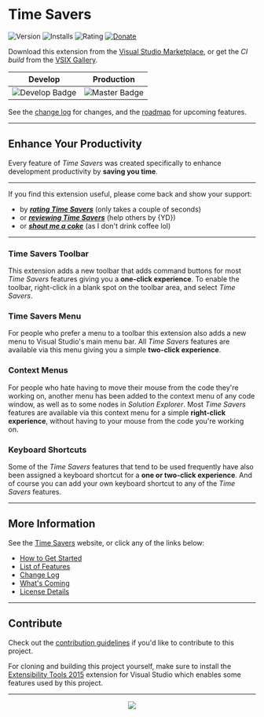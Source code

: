 # Time Savers

![Version][version-badge-url]
![Installs][installs-badge-url]
![Rating][rating-badge-url]
[![Donate][paypal-badge]](https://www.paypal.me/yannduran/5)

[version-badge-url]: http://vsmarketplacebadge.apphb.com/version-short/YannDuran.VisualStudioTimeSavers.svg?label=version&colorB=7E57C2
[installs-badge-url]: http://vsmarketplacebadge.apphb.com/installs-short/YannDuran.VisualStudioTimeSavers.svg?colorB=7E57C2
[rating-badge-url]: http://vsmarketplacebadge.apphb.com/rating-short/YannDuran.VisualStudioTimeSavers.svg?colorB=7E57C2
[license-badge]: https://img.shields.io/badge/license-MIT-7E57C2.svg
[license-url]: http://luminous-software.solutions/time-savers/license
[paypal-badge]: https://img.shields.io/badge/donate-paypal-green.svg
[paypal-url]: https://www.paypal.me/yannduran/10

Download this extension from the [Visual Studio Marketplace][marketplace-url],
or get the *CI build* from the [VSIX Gallery][vsix-gallery-url].

[marketplace-url]: https://marketplace.visualstudio.com/vsgallery/049c7ac5-ba44-4a72-b4ee-7be7fb1b0edd
[vs-gallery-url]: https://visualstudiogallery.msdn.microsoft.com/049c7ac5-ba44-4a72-b4ee-7be7fb1b0edd
[vsix-gallery-url]: http://vsixgallery.com/extension/049c7ac5-ba44-4a72-b4ee-7be7fb1b0edd/

| Develop | Production |
| --- | --- |
| ![Develop Badge][develop-badge-url] | ![Master Badge][master-badge-url] |

See the [change log][changelog-url] for changes, and the [roadmap][roadmap-url] for upcoming features.

[develop-badge-url]:  https://lumiinus.visualstudio.com/_apis/public/build/definitions/c31b2195-e4da-4ad9-a64c-e1712d313703/14/badge
[master-badge-url]: https://lumiinus.visualstudio.com/_apis/public/build/definitions/c31b2195-e4da-4ad9-a64c-e1712d313703/15/badge

---

## Enhance Your Productivity

Every feature of *Time Savers* was created specifically to enhance development productivity by **saving you time**.

---

If you find this extension useful, please come back and show your support:
- by [***rating *Time Savers****][rate-or-review-url] (only takes a couple of seconds)
- or [***reviewing *Time Savers****][rate-or-review-url] (help others by {YD})
- or [***shout me a coke***](https://www.paypal.me/yannduran/5) (as I don't drink coffee lol)

[rate-or-review-url]: https://marketplace.visualstudio.com/vsgallery/049c7ac5-ba44-4a72-b4ee-7be7fb1b0edd#review-details

---

### Time Savers Toolbar

This extension adds a new toolbar that adds command buttons for most *Time Savers* features giving you a
**one-click experience**.
To enable the toolbar, right-click in a blank spot on the toolbar area, and select *Time Savers*.

### Time Savers Menu

For people who prefer a menu to a toolbar this extension also adds a new menu to Visual Studio's main menu bar.
All *Time Savers* features are available via this menu giving you a simple
**two-click experience**.

### Context Menus

For people who hate having to move their mouse from the code they're working on,
another menu has been added to the context menu of any code window, as well as to some nodes in *Solution Explorer*.
Most *Time Savers* features are available via this context menu for a simple
**right-click experience**, without having to your mouse from the code you're working on.

### Keyboard Shortcuts

Some of the *Time Savers* features that tend to be used frequently have also been assigned a keyboard shortcut
for a **one or two-click experience**.
And of course you can add your own keyboard shortcut to any of the *Time Savers* features.

---

## More Information

See the [Time Savers][website-url] website, or click any of the links below:

- [How to Get Started][how-to-get-started-url]
- [List of Features][features-url]
- [Change Log][changelog-url]
- [What's Coming][whats-coming-url]
- [License Details][license-url]

[website-url]: https://luminous-software.solutions/time-savers
[features-url]: http://luminous-software.solutions/time-savers/#features
[how-to-get-started-url]: http://luminous-software.solutions/time-savers/getting-started
[changelog-url]: http://luminous-software.solutions/time-savers/changelog
[whats-coming-url]: http://luminous-software.solutions/time-savers/roadmap

---

## Contribute

Check out the [contribution guidelines][contributing-url]
if you'd like to contribute to this project.

For cloning and building this project yourself, make sure to install the
[Extensibility Tools 2015][extensibility-tools-url]
extension for Visual Studio which enables some features used by this project.

---

<div style="text-align:center">
    <img src="https://i1.visualstudiogallery.msdn.s-msft.com/049c7ac5-ba44-4a72-b4ee-7be7fb1b0edd/image/file/262824/1/lss-vsip.png"/>
</div>

[roadmap-url]: https://github.com/luminous-software/time-savers/blob/master/roadmap.md
[contributing-url]: https://github.com/luminous-software/time-savers/blob/master/.github/CONTRIBUTING.md
[extensibility-tools-url]: https://visualstudiogallery.msdn.microsoft.com/ab39a092-1343-46e2-b0f1-6a3f91155aa6
